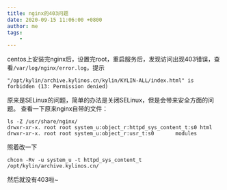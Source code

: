 ```yaml
---
title: nginx的403问题
date: 2020-09-15 11:06:00 +0800
author: me
tags:
    - 
---
```


centos上安装完nginx后，设置完root，重启服务后，发现访问出现403错误，查看`/var/log/nginx/error.log`，提示
```
"/opt/kylin/archive.kylinos.cn/kylin/KYLIN-ALL/index.html" is forbidden (13: Permission denied)
```
原来是SELinux的问题，简单的办法是关闭SELinux，但是会带来安全方面的问题。
查看一下原来nginx自带的文件：
```
ls -Z /usr/share/nginx/
drwxr-xr-x. root root system_u:object_r:httpd_sys_content_t:s0 html
drwxr-xr-x. root root system_u:object_r:usr_t:s0       modules
```
照着改一下
```
chcon -Rv -u system_u -t httpd_sys_content_t /opt/kylin/archive.kylinos.cn/
```
然后就没有403啦~